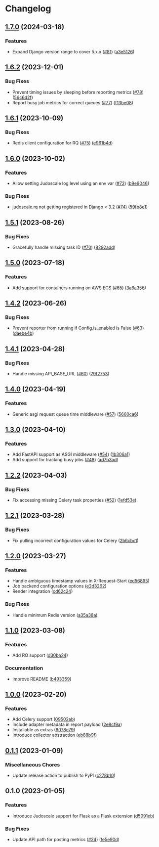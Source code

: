 # Changelog

## [1.7.0](https://github.com/judoscale/judoscale-python/compare/v1.6.2...v1.7.0) (2024-03-18)


### Features

* Expand Django version range to cover 5.x.x ([#81](https://github.com/judoscale/judoscale-python/issues/81)) ([a3e5126](https://github.com/judoscale/judoscale-python/commit/a3e5126d95b197ecd38f8ea20c4948691e0cd17e))

## [1.6.2](https://github.com/judoscale/judoscale-python/compare/v1.6.1...v1.6.2) (2023-12-01)


### Bug Fixes

* Prevent timing issues by sleeping before reporting metrics ([#78](https://github.com/judoscale/judoscale-python/issues/78)) ([56c6d2f](https://github.com/judoscale/judoscale-python/commit/56c6d2f842a6004122c950472be211564ad9e8c7))
* Report busy job metrics for correct queues ([#77](https://github.com/judoscale/judoscale-python/issues/77)) ([f13be08](https://github.com/judoscale/judoscale-python/commit/f13be080c717fe0ee9520a4303d29a3311002474))

## [1.6.1](https://github.com/judoscale/judoscale-python/compare/v1.6.0...v1.6.1) (2023-10-09)


### Bug Fixes

* Redis client configuration for RQ ([#75](https://github.com/judoscale/judoscale-python/issues/75)) ([e961b4d](https://github.com/judoscale/judoscale-python/commit/e961b4daf1eaf0a924ea52e06ec6c4ee07f0aa59))

## [1.6.0](https://github.com/judoscale/judoscale-python/compare/v1.5.1...v1.6.0) (2023-10-02)


### Features

* Allow setting Judoscale log level using an env var ([#72](https://github.com/judoscale/judoscale-python/issues/72)) ([b9e9046](https://github.com/judoscale/judoscale-python/commit/b9e9046f0c64ec7cf6d0e0d7367ab2d263f118d6))


### Bug Fixes

* judoscale.rq not getting registered in Django &lt; 3.2 ([#74](https://github.com/judoscale/judoscale-python/issues/74)) ([59fb8e1](https://github.com/judoscale/judoscale-python/commit/59fb8e1aa5906e09da5710a5e81dca58a38971b5))

## [1.5.1](https://github.com/judoscale/judoscale-python/compare/v1.5.0...v1.5.1) (2023-08-26)


### Bug Fixes

* Gracefully handle missing task ID ([#70](https://github.com/judoscale/judoscale-python/issues/70)) ([8292add](https://github.com/judoscale/judoscale-python/commit/8292add5c7a91b766ed107c38bbffd291425ea5f))

## [1.5.0](https://github.com/judoscale/judoscale-python/compare/v1.4.2...v1.5.0) (2023-07-18)


### Features

* Add support for containers running on AWS ECS ([#65](https://github.com/judoscale/judoscale-python/issues/65)) ([3a6a356](https://github.com/judoscale/judoscale-python/commit/3a6a356597da6bcb25cbb5adf0116ea38f726a0f))

## [1.4.2](https://github.com/judoscale/judoscale-python/compare/v1.4.1...v1.4.2) (2023-06-26)


### Bug Fixes

* Prevent reporter from running if Config.is_enabled is False ([#63](https://github.com/judoscale/judoscale-python/issues/63)) ([daebe4b](https://github.com/judoscale/judoscale-python/commit/daebe4bbbbe0282d8d8bc5b4aef49a3744a81b71))

## [1.4.1](https://github.com/judoscale/judoscale-python/compare/v1.4.0...v1.4.1) (2023-04-28)


### Bug Fixes

* Handle missing API_BASE_URL ([#60](https://github.com/judoscale/judoscale-python/issues/60)) ([79f2753](https://github.com/judoscale/judoscale-python/commit/79f2753f6d25ffbc73da158c5ebddf8c8d561d60))

## [1.4.0](https://github.com/judoscale/judoscale-python/compare/v1.3.0...v1.4.0) (2023-04-19)


### Features

* Generic asgi request queue time middleware ([#57](https://github.com/judoscale/judoscale-python/issues/57)) ([5660ca6](https://github.com/judoscale/judoscale-python/commit/5660ca6a1fd7f65b317a48195380220a07cd4686))

## [1.3.0](https://github.com/judoscale/judoscale-python/compare/v1.2.2...v1.3.0) (2023-04-10)


### Features

* Add FastAPI support as ASGI middleware ([#54](https://github.com/judoscale/judoscale-python/issues/54)) ([1b306a1](https://github.com/judoscale/judoscale-python/commit/1b306a1c357eea876bff30cd02b9bdd5a97b453f))
* Add support for tracking busy jobs ([#48](https://github.com/judoscale/judoscale-python/issues/48)) ([ad7b3ad](https://github.com/judoscale/judoscale-python/commit/ad7b3adf4c9c3e8b90735fa3498e25c3f6c6b0b6))

## [1.2.2](https://github.com/judoscale/judoscale-python/compare/v1.2.1...v1.2.2) (2023-04-03)


### Bug Fixes

* Fix accessing missing Celery task properties ([#52](https://github.com/judoscale/judoscale-python/issues/52)) ([1efd53e](https://github.com/judoscale/judoscale-python/commit/1efd53e0c345dd2e79760f6ac2ff22973a99b614))

## [1.2.1](https://github.com/judoscale/judoscale-python/compare/v1.2.0...v1.2.1) (2023-03-28)


### Bug Fixes

* Fix pulling incorrect configuration values for Celery ([2b6cbc1](https://github.com/judoscale/judoscale-python/commit/2b6cbc199e7744f801033b6536cc4375d58c8562))

## [1.2.0](https://github.com/judoscale/judoscale-python/compare/v1.1.0...v1.2.0) (2023-03-27)


### Features

* Handle ambiguous timestamp values in X-Request-Start ([ed56895](https://github.com/judoscale/judoscale-python/commit/ed56895c95269fafbb54c914d588787081458937))
* Job backend configuration options ([e2d3262](https://github.com/judoscale/judoscale-python/commit/e2d3262fa0b61acc69235a31cff42ec630514509))
* Render integration ([cd62c24](https://github.com/judoscale/judoscale-python/commit/cd62c24c06a0edce942162a1edd8e6229a5c2216))


### Bug Fixes

* Handle minimum Redis version ([a35a38a](https://github.com/judoscale/judoscale-python/commit/a35a38ac4a95615beaf6ac88a0a429b644b86051))

## [1.1.0](https://github.com/judoscale/judoscale-python/compare/v1.0.0...v1.1.0) (2023-03-08)


### Features

* Add RQ support ([d30ba24](https://github.com/judoscale/judoscale-python/commit/d30ba247de26c6f60a2755087513a1890c2cd1a5))


### Documentation

* Improve README ([b493359](https://github.com/judoscale/judoscale-python/commit/b4933597e8cc45ede5d1664a323a477229af9922))

## [1.0.0](https://github.com/judoscale/judoscale-python/compare/v0.1.1...v1.0.0) (2023-02-20)


### Features

* Add Celery support ([09502ab](https://github.com/judoscale/judoscale-python/commit/09502abdfd27b20ee289e52947a2478e10d2fd8d))
* Include adapter metadata in report payload ([2e8cf9a](https://github.com/judoscale/judoscale-python/commit/2e8cf9a50638d4115c1038e9db0688b3a8332034))
* Installable as extras ([6078e79](https://github.com/judoscale/judoscale-python/commit/6078e799a4e4dccfea487ba4055fecef2cebadef))
* Introduce collector abstraction ([eb88b9f](https://github.com/judoscale/judoscale-python/commit/eb88b9f95a25993a44c784f93da2200c30f4d5c1))

## [0.1.1](https://github.com/judoscale/judoscale-python/compare/v0.1.0...v0.1.1) (2023-01-09)


### Miscellaneous Chores

* Update release action to publish to PyPI ([c278b10](https://github.com/judoscale/judoscale-python/commit/c278b10defe661d09bd67adf0fd0359afd602ba9))

## 0.1.0 (2023-01-05)


### Features

* Introduce Judoscale support for Flask as a Flask extension ([d5091eb](https://github.com/judoscale/judoscale-python/commit/d5091eb4865c024110af7584d233c32c511f7349))


### Bug Fixes

* Update API path for posting metrics ([#24](https://github.com/judoscale/judoscale-python/issues/24)) ([fe5e90d](https://github.com/judoscale/judoscale-python/commit/fe5e90d679b9658652863e1e852a264b3d467741))
